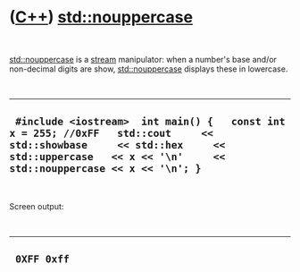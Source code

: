 
 

 

 

 

 

([C++](Cpp.md)) [std::nouppercase](CppNouppercase.md)
=======================================================

 

[std::nouppercase](CppNouppercase.md) is a [stream](CppStream.md)
manipulator: when a number's base and/or non-decimal digits are show,
[std::nouppercase](CppNouppercase.md) displays these in lowercase.

 

  ------------------------------------------------------------------------------------------------------------------------------------------------------------------------------------------------
  ` #include <iostream>  int main() {   const int x = 255; //0xFF   std::cout     << std::showbase     << std::hex     << std::uppercase   << x << '\n'     << std::nouppercase << x << '\n'; }`
  ------------------------------------------------------------------------------------------------------------------------------------------------------------------------------------------------

 

Screen output:

 

  --------------
  ` 0XFF 0xff`
  --------------

 

 

 

 

 

 

